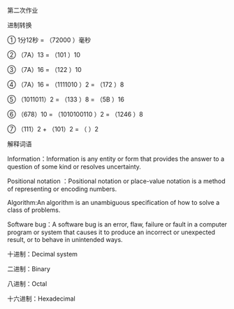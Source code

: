 第二次作业

进制转换

① 1分12秒 = （72000 ）毫秒

② （7A）13 = （101 ）10 

③ （7A）16 = （122 ）10 

④ （7A）16 = （1111010 ）2 = （172 ）8 

⑤ （1011011）2 = （133 ）8  = （5B ）16 

⑥ （678）10 = （1010100110 ）2 = （1246 ）8 

⑦ （111）2 + （101）2 = （ ）2

解释词语

Information：Information is any entity or form that provides the answer to a question of some kind or resolves uncertainty.

Positional notation ：Positional notation or place-value notation is a method of representing or encoding numbers. 

Algorithm:An algorithm  is an unambiguous specification of how to solve a class of problems.

Software bug：A software bug is an error, flaw, failure or fault in a computer program or system that causes it to produce an incorrect or unexpected result, or to behave in unintended ways.

十进制：Decimal system 

二进制：Binary

八进制：Octal

十六进制：Hexadecimal 